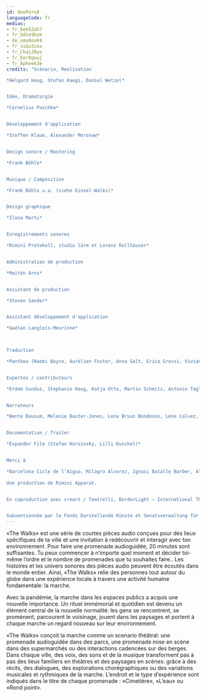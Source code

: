 ```yaml
---
id: dooPoru8
languageCode: fr
medias:
- fr_bee5Zah7
- fr_Udie9hoh
- de_uma9ooK4
- fr_siQu3iex
- fr_ChaiJ0yo
- fr_Eer0quuj
- fr_Apheek3e
credits: "Scénario, Realisation

*Helgard Haug, Stefan Kaegi, Daniel Wetzel*


Idée, Dramaturgie

*Cornelius Puschke*


Développement d'application

*Steffen Klaue, Alexander Morosow*


Design sonore / Mastering

*Frank Böhle*


Musique / Composition

*Frank Böhle u.a. (siehe Einzel-Walks)*


Design graphique

*Ilona Marti*


Enregistrements sonores

*Rimini Protokoll, studio lärm et Lorenz Rollhäuser*


Administration de production

*Maitén Arns* 


Assistant de production

*Steven Sander*


Assistant développement d'application

*Gaétan Langlois-Meurinne*


 
Traduction

*Panthea (Naomi Boyce, Aurélien Foster, Anna Galt, Erica Grossi, Vivian Ia, Adrien Leroux, Lianna Mark, Samuel Petit, Yanik Riedo, Lorenzo de Sabbata)*


Expertes / contributeurs

*Erdem Gunduz, Stephanie Haug, Katja Otto, Martin Schmitz, Antonio Tagliarini*


Narrateurs

*Bente Bausum, Melanie Baxter-Jones, Lena Bruun Bondeson, Lène Calvez, Maïmouna Coulibaly, Louisa Devins, Margot Gödros, Melissa Holroyd, Christiane Hommelsheim, Stéphane Hugel, Timur Isik, Mmakgosi Kgabi, Lara Körte, Koffi Kra, Alexandra Lauck, Max Lechat, Joshua Lerner, Steve Mekoudja, Lara-Sophie Milagro, Kamran Sorusch, Antonio Tagliarini, Lucie Zelger*


Documentation / Trailer

*Expander Film (Stefan Korsinsky, Lilli Kuschel)*


Merci à

*Barcelona Cicle de l’Aigua, Milagro Alvarez, Ignasi Batalle Barber, Aljoscha Begrich, Andreas Fischbach, Jannis Grimm (Institute for the Study of Protest and Social Movements), Ant Hampton, Lilli Kuschel, Jan Meuel, Barbara Morgenstern, Ricardo Sarmiento, Hilla Steiner, Enric Tello, Valentin Wetzel, SA, Gustavo Ramon Wilhelmi*
 
Une production de Rimini Apparat.


En coproduction avec creart / Teatrelli, BorderLight – International Theatre + Fringe Festival Cleveland, Forum Européen Alpbach, Fondazione Armonie d’Arte, HAU – Hebbel am Ufer, Hellerau – Centre européen des arts, Festival international d'été Kampnagel, Zona K, Festival PERSPECTIVES.


Subventionnée par le Fonds Darstellende Künste et Senatsverwaltung für Kultur und Europa"
---
```

«The Walks» est une série de courtes pièces audio conçues pour des lieux spécifiques de ta ville et une invitation à redécouvrir et interagir avec ton environnement.
Pour faire une promenade audioguidée, 20 minutes sont suffisantes. Tu peux commencer à n’importe quel moment et décider toi-même l’ordre et le nombre de promenades que tu souhaites faire..
Les histoires et les univers sonores des pièces audio peuvent être écoutés dans le monde entier. Ainsi, «The Walks» relie des personnes tout autour du globe dans une expérience locale à travers une activité humaine fondamentale: la marche.

Avec la pandémie, la marche dans les espaces publics a acquis une nouvelle importance. Un rituel immémorial et quotidien est devenu un élément central de la nouvelle normalité: les gens se rencontrent, se promènent, parcourent le voisinage, jouent dans les paysages et portent à chaque marche un regard nouveau sur leur environnement.

«The Walks» conçoit la marche comme un scenario théâtral: une promenade audioguidée dans des parcs, une promenade mise en scène dans des supermarchés ou des interactions cadencées sur des berges. Dans chaque ville, des voix, des sons et de la musique transforment pas à pas des lieux familiers en théâtres et des paysages en scènes: grâce à des récits, des dialogues, des explorations chorégraphiques ou des variations musicales et rythmiques de la marche. L’endroit et le type d’expérience sont indiqués dans le titre de chaque promenade  : «Cimetière», «L’eau» ou «Rond point».

